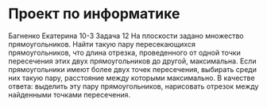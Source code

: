 # Проект по информатике 
Багненко Екатерина 10-3
Задача 12
На плоскости задано множество прямоугольников. Найти такую пару пересекающихся прямоугольников, что длина отрезка, проведенного от одной точки пересечения этих двух прямоугольников до другой, максимальна. Если прямоугольники имеют более двух точек пересечения, выбирать среди них такую пару, расстояние между которыми максимально. В качестве ответа: выделить эту пару прямоугольников, нарисовать отрезок между найденными точками пересечения.
